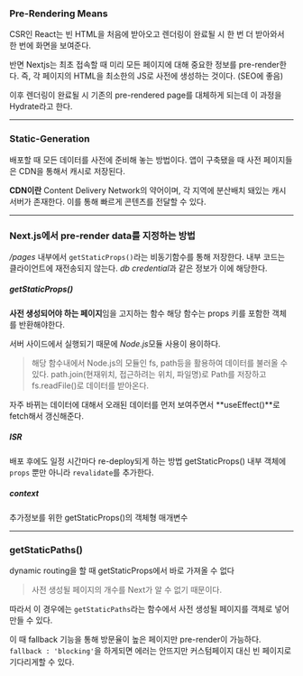 ### Pre-Rendering Means

CSR인 React는 빈 HTML을 처음에 받아오고 렌더링이 완료될 시 한 번 더 받아와서 한 번에 화면을 보여준다.

반면 Nextjs는 최초 접속할 때 미리 모든 페이지에 대해 중요한 정보를 pre-render한다. 즉, 각 페이지의 HTML을 최소한의 JS로 사전에 생성하는 것이다. (SEO에 좋음)

이후 렌더링이 완료될 시 기존의 pre-rendered page를 대체하게 되는데 이 과정을 Hydrate라고 한다.

--- 
### Static-Generation

배포할 때 모든 데이터를 사전에 준비해 놓는 방법이다.
앱이 구축됐을 때 사전 페이지들은 CDN을 통해서 캐시로 저장된다.

**CDN이란**
Content Delivery Network의 약어이며, 각 지역에 분산배치 돼있는 캐시 서버가 존재한다. 이를 통해 빠르게 콘텐츠를 전달할 수 있다.


---
### Next.js에서 pre-render data를 지정하는 방법

*/pages* 내부에서 `getStaticProps()`라는 비동기함수를 통해 저장한다.
내부 코드는 클라이언트에 재전송되지 않는다. *db credential*과 같은 정보가 이에 해당한다.

##### getStaticProps()

**사전 생성되어야 하는 페이지**임을 고지하는 함수
해당 함수는 props 키를 포함한 객체를 반환해야한다.

서버 사이드에서 실행되기 때문에 *Node.js*모듈 사용이 용이하다.

> 해당 함수내에서 Node.js의 모듈인 fs, path등을 활용하여 데이터를 불러올 수 있다. path.join(현재위치, 접근하려는 위치, 파일명)로 Path를 저장하고 fs.readFile()로 데이터를 받아온다.

자주 바뀌는 데이터에 대해서 오래된 데이터를 먼저 보여주면서 **useEffect()**로 fetch해서 갱신해준다.

##### ISR

배포 후에도 일정 시간마다 re-deploy되게 하는 방법
getStaticProps() 내부 객체에 `props` 뿐만 아니라 `revalidate`를 추가한다.

##### context

추가정보를 위한 getStaticProps()의 객체형 매개변수

---
### getStaticPaths()

dynamic routing을 할 때 getStaticProps에서 바로 가져올 수 없다

> 사전 생성될 페이지의 개수를 Next가 알 수 없기 때문이다.

따라서 이 경우에는 `getStaticPaths`라는 함수에서 사전 생성될 페이지를 객체로 넣어 만들 수 있다.

이 때 fallback 기능을 통해 방문율이 높은 페이지만 pre-render이 가능하다.
`fallback : 'blocking'`을 하게되면 에러는 안뜨지만 커스텀페이지 대신 빈 페이지로 기다리게할 수 있다. 